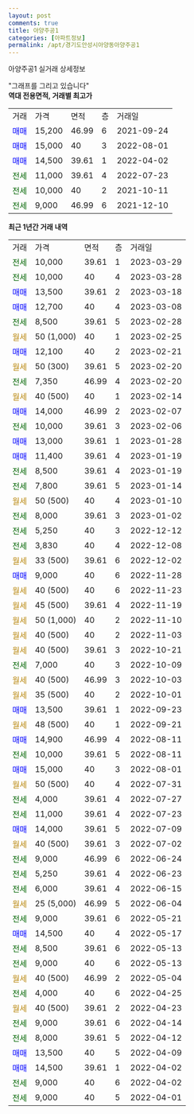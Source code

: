 ```yaml
---
layout: post
comments: true
title: 아양주공1
categories: [아파트정보]
permalink: /apt/경기도안성시아양동아양주공1
---
```


아양주공1 실거래 상세정보

<script type="text/javascript">
  google.charts.load('current', {'packages':['line', 'corechart']});
  google.charts.setOnLoadCallback(drawChart);

  function drawChart() {
    var data = new google.visualization.DataTable();
    data.addColumn('date', '거래일');
    data.addColumn('number', "매매");
    data.addColumn('number', "전세");
    data.addColumn('number', "전매");

    data.addRows([[new Date(Date.parse("2023-03-29")), null, 10000, null], [new Date(Date.parse("2023-03-28")), null, 10000, null], [new Date(Date.parse("2023-03-18")), 13500, null, null], [new Date(Date.parse("2023-03-08")), 12700, null, null], [new Date(Date.parse("2023-02-28")), null, 8500, null], [new Date(Date.parse("2023-02-25")), null, null, null], [new Date(Date.parse("2023-02-21")), 12100, null, null], [new Date(Date.parse("2023-02-20")), null, null, null], [new Date(Date.parse("2023-02-20")), null, 7350, null], [new Date(Date.parse("2023-02-14")), null, null, null], [new Date(Date.parse("2023-02-07")), 14000, null, null], [new Date(Date.parse("2023-02-06")), null, 10000, null], [new Date(Date.parse("2023-01-28")), 13000, null, null], [new Date(Date.parse("2023-01-19")), 11400, null, null], [new Date(Date.parse("2023-01-19")), null, 8500, null], [new Date(Date.parse("2023-01-14")), null, 7800, null], [new Date(Date.parse("2023-01-10")), null, null, null], [new Date(Date.parse("2023-01-02")), null, 8000, null], [new Date(Date.parse("2022-12-12")), null, 5250, null], [new Date(Date.parse("2022-12-08")), null, 3830, null], [new Date(Date.parse("2022-12-02")), null, null, null], [new Date(Date.parse("2022-11-28")), 9000, null, null], [new Date(Date.parse("2022-11-23")), null, null, null], [new Date(Date.parse("2022-11-19")), null, null, null], [new Date(Date.parse("2022-11-10")), null, null, null], [new Date(Date.parse("2022-11-03")), null, null, null], [new Date(Date.parse("2022-10-21")), null, null, null], [new Date(Date.parse("2022-10-09")), null, 7000, null], [new Date(Date.parse("2022-10-03")), null, null, null], [new Date(Date.parse("2022-10-01")), null, null, null], [new Date(Date.parse("2022-09-23")), 13500, null, null], [new Date(Date.parse("2022-09-21")), null, null, null], [new Date(Date.parse("2022-08-11")), 14900, null, null], [new Date(Date.parse("2022-08-11")), null, 10000, null], [new Date(Date.parse("2022-08-01")), 15000, null, null], [new Date(Date.parse("2022-07-31")), null, null, null], [new Date(Date.parse("2022-07-27")), null, 4000, null], [new Date(Date.parse("2022-07-23")), null, 11000, null], [new Date(Date.parse("2022-07-09")), 14000, null, null], [new Date(Date.parse("2022-07-02")), null, null, null], [new Date(Date.parse("2022-06-24")), null, 9000, null], [new Date(Date.parse("2022-06-23")), null, 5250, null], [new Date(Date.parse("2022-06-15")), null, 6000, null], [new Date(Date.parse("2022-06-04")), null, null, null], [new Date(Date.parse("2022-05-21")), null, 9000, null], [new Date(Date.parse("2022-05-17")), 14500, null, null], [new Date(Date.parse("2022-05-13")), null, 8500, null], [new Date(Date.parse("2022-05-13")), null, 9000, null], [new Date(Date.parse("2022-05-04")), null, null, null], [new Date(Date.parse("2022-04-25")), null, 4000, null], [new Date(Date.parse("2022-04-23")), null, null, null], [new Date(Date.parse("2022-04-14")), null, 9000, null], [new Date(Date.parse("2022-04-12")), null, 8000, null], [new Date(Date.parse("2022-04-09")), 13500, null, null], [new Date(Date.parse("2022-04-02")), 14500, null, null], [new Date(Date.parse("2022-04-02")), null, 9000, null], [new Date(Date.parse("2022-04-01")), null, 9000, null]]);

    var options = {
      hAxis: {
        format: 'yyyy/MM/dd'
      },    
      lineWidth: 0,
      pointsVisible: true,    
      title: '최근 1년간 유형별 실거래가 분포',
      legend: { position: 'bottom' }
    };

    var formatter = new google.visualization.NumberFormat({pattern:'###,###'} );
    formatter.format(data, 1);
    formatter.format(data, 2);
    
    setTimeout(function() {
        var chart = new google.visualization.LineChart(document.getElementById('columnchart_material'));
        chart.draw(data, (options));
        document.getElementById('loading').style.display = 'none';
    }, 200);
  }
</script>


<div id="loading" style="z-index:20; display: block; margin-left: 0px">"그래프를 그리고 있습니다"</div>
<div id="columnchart_material" style="width: 95%; margin-left: 0px; display: block"></div>
<!-- contents start -->
<b>역대 전용면적, 거래별 최고가</b>
<table class="sortable">
    <tr>
      <td>거래</td>
      <td>가격</td>
      <td>면적</td>
      <td>층</td>
      <td>거래일</td>
    </tr>
        <tr>
          <td><a style="color: blue">매매</a></td>
          <td>15,200</td>
          <td>46.99</td>
          <td>6</td>
          <td>2021-09-24</td>
        </tr>            <tr>
          <td><a style="color: blue">매매</a></td>
          <td>15,000</td>
          <td>40</td>
          <td>3</td>
          <td>2022-08-01</td>
        </tr>            <tr>
          <td><a style="color: blue">매매</a></td>
          <td>14,500</td>
          <td>39.61</td>
          <td>1</td>
          <td>2022-04-02</td>
        </tr>        
        <tr>
              <td><a style="color: darkgreen">전세</a></td>
              <td>11,000</td>
              <td>39.61</td>
              <td>4</td>
              <td>2022-07-23</td>
            </tr>            <tr>
              <td><a style="color: darkgreen">전세</a></td>
              <td>10,000</td>
              <td>40</td>
              <td>2</td>
              <td>2021-10-11</td>
            </tr>            <tr>
              <td><a style="color: darkgreen">전세</a></td>
              <td>9,000</td>
              <td>46.99</td>
              <td>6</td>
              <td>2021-12-10</td>
            </tr>        
    
</table>

<b>최근 1년간 거래 내역</b>

<table class="sortable">
    <tr>
      <td>거래</td>
      <td>가격</td>
      <td>면적</td>
      <td>층</td>
      <td>거래일</td>
    </tr>
    <tr>
      <td><a style="color: darkgreen">전세</a></td>
      <td>10,000</td>
      <td>39.61</td>
      <td>1</td>
      <td>2023-03-29</td>
    </tr>          <tr>
      <td><a style="color: darkgreen">전세</a></td>
      <td>10,000</td>
      <td>40</td>
      <td>4</td>
      <td>2023-03-28</td>
    </tr>          <tr>
      <td><a style="color: blue">매매</a></td>
      <td>13,500</td>
      <td>39.61</td>
      <td>2</td>
      <td>2023-03-18</td>
    </tr>          <tr>
      <td><a style="color: blue">매매</a></td>
      <td>12,700</td>
      <td>40</td>
      <td>4</td>
      <td>2023-03-08</td>
    </tr>          <tr>
      <td><a style="color: darkgreen">전세</a></td>
      <td>8,500</td>
      <td>39.61</td>
      <td>5</td>
      <td>2023-02-28</td>
    </tr>          <tr>
      <td><a style="color: darkgoldenrod">월세</a></td>
      <td>50 (1,000)</td>
      <td>40</td>
      <td>1</td>
      <td>2023-02-25</td>
    </tr>          <tr>
      <td><a style="color: blue">매매</a></td>
      <td>12,100</td>
      <td>40</td>
      <td>2</td>
      <td>2023-02-21</td>
    </tr>          <tr>
      <td><a style="color: darkgoldenrod">월세</a></td>
      <td>50 (300)</td>
      <td>39.61</td>
      <td>5</td>
      <td>2023-02-20</td>
    </tr>          <tr>
      <td><a style="color: darkgreen">전세</a></td>
      <td>7,350</td>
      <td>46.99</td>
      <td>4</td>
      <td>2023-02-20</td>
    </tr>          <tr>
      <td><a style="color: darkgoldenrod">월세</a></td>
      <td>40 (500)</td>
      <td>40</td>
      <td>1</td>
      <td>2023-02-14</td>
    </tr>          <tr>
      <td><a style="color: blue">매매</a></td>
      <td>14,000</td>
      <td>46.99</td>
      <td>2</td>
      <td>2023-02-07</td>
    </tr>          <tr>
      <td><a style="color: darkgreen">전세</a></td>
      <td>10,000</td>
      <td>39.61</td>
      <td>3</td>
      <td>2023-02-06</td>
    </tr>          <tr>
      <td><a style="color: blue">매매</a></td>
      <td>13,000</td>
      <td>39.61</td>
      <td>1</td>
      <td>2023-01-28</td>
    </tr>          <tr>
      <td><a style="color: blue">매매</a></td>
      <td>11,400</td>
      <td>39.61</td>
      <td>4</td>
      <td>2023-01-19</td>
    </tr>          <tr>
      <td><a style="color: darkgreen">전세</a></td>
      <td>8,500</td>
      <td>39.61</td>
      <td>4</td>
      <td>2023-01-19</td>
    </tr>          <tr>
      <td><a style="color: darkgreen">전세</a></td>
      <td>7,800</td>
      <td>39.61</td>
      <td>5</td>
      <td>2023-01-14</td>
    </tr>          <tr>
      <td><a style="color: darkgoldenrod">월세</a></td>
      <td>50 (500)</td>
      <td>40</td>
      <td>4</td>
      <td>2023-01-10</td>
    </tr>          <tr>
      <td><a style="color: darkgreen">전세</a></td>
      <td>8,000</td>
      <td>39.61</td>
      <td>3</td>
      <td>2023-01-02</td>
    </tr>          <tr>
      <td><a style="color: darkgreen">전세</a></td>
      <td>5,250</td>
      <td>40</td>
      <td>3</td>
      <td>2022-12-12</td>
    </tr>          <tr>
      <td><a style="color: darkgreen">전세</a></td>
      <td>3,830</td>
      <td>40</td>
      <td>4</td>
      <td>2022-12-08</td>
    </tr>          <tr>
      <td><a style="color: darkgoldenrod">월세</a></td>
      <td>33 (500)</td>
      <td>39.61</td>
      <td>6</td>
      <td>2022-12-02</td>
    </tr>          <tr>
      <td><a style="color: blue">매매</a></td>
      <td>9,000</td>
      <td>40</td>
      <td>6</td>
      <td>2022-11-28</td>
    </tr>          <tr>
      <td><a style="color: darkgoldenrod">월세</a></td>
      <td>40 (500)</td>
      <td>40</td>
      <td>6</td>
      <td>2022-11-23</td>
    </tr>          <tr>
      <td><a style="color: darkgoldenrod">월세</a></td>
      <td>45 (500)</td>
      <td>39.61</td>
      <td>4</td>
      <td>2022-11-19</td>
    </tr>          <tr>
      <td><a style="color: darkgoldenrod">월세</a></td>
      <td>50 (1,000)</td>
      <td>40</td>
      <td>2</td>
      <td>2022-11-10</td>
    </tr>          <tr>
      <td><a style="color: darkgoldenrod">월세</a></td>
      <td>40 (500)</td>
      <td>40</td>
      <td>2</td>
      <td>2022-11-03</td>
    </tr>          <tr>
      <td><a style="color: darkgoldenrod">월세</a></td>
      <td>40 (500)</td>
      <td>39.61</td>
      <td>3</td>
      <td>2022-10-21</td>
    </tr>          <tr>
      <td><a style="color: darkgreen">전세</a></td>
      <td>7,000</td>
      <td>40</td>
      <td>3</td>
      <td>2022-10-09</td>
    </tr>          <tr>
      <td><a style="color: darkgoldenrod">월세</a></td>
      <td>40 (500)</td>
      <td>46.99</td>
      <td>3</td>
      <td>2022-10-03</td>
    </tr>          <tr>
      <td><a style="color: darkgoldenrod">월세</a></td>
      <td>35 (500)</td>
      <td>40</td>
      <td>2</td>
      <td>2022-10-01</td>
    </tr>          <tr>
      <td><a style="color: blue">매매</a></td>
      <td>13,500</td>
      <td>39.61</td>
      <td>1</td>
      <td>2022-09-23</td>
    </tr>          <tr>
      <td><a style="color: darkgoldenrod">월세</a></td>
      <td>48 (500)</td>
      <td>40</td>
      <td>1</td>
      <td>2022-09-21</td>
    </tr>          <tr>
      <td><a style="color: blue">매매</a></td>
      <td>14,900</td>
      <td>46.99</td>
      <td>4</td>
      <td>2022-08-11</td>
    </tr>          <tr>
      <td><a style="color: darkgreen">전세</a></td>
      <td>10,000</td>
      <td>39.61</td>
      <td>5</td>
      <td>2022-08-11</td>
    </tr>          <tr>
      <td><a style="color: blue">매매</a></td>
      <td>15,000</td>
      <td>40</td>
      <td>3</td>
      <td>2022-08-01</td>
    </tr>          <tr>
      <td><a style="color: darkgoldenrod">월세</a></td>
      <td>50 (500)</td>
      <td>40</td>
      <td>4</td>
      <td>2022-07-31</td>
    </tr>          <tr>
      <td><a style="color: darkgreen">전세</a></td>
      <td>4,000</td>
      <td>39.61</td>
      <td>4</td>
      <td>2022-07-27</td>
    </tr>          <tr>
      <td><a style="color: darkgreen">전세</a></td>
      <td>11,000</td>
      <td>39.61</td>
      <td>4</td>
      <td>2022-07-23</td>
    </tr>          <tr>
      <td><a style="color: blue">매매</a></td>
      <td>14,000</td>
      <td>39.61</td>
      <td>5</td>
      <td>2022-07-09</td>
    </tr>          <tr>
      <td><a style="color: darkgoldenrod">월세</a></td>
      <td>40 (500)</td>
      <td>39.61</td>
      <td>3</td>
      <td>2022-07-02</td>
    </tr>          <tr>
      <td><a style="color: darkgreen">전세</a></td>
      <td>9,000</td>
      <td>46.99</td>
      <td>6</td>
      <td>2022-06-24</td>
    </tr>          <tr>
      <td><a style="color: darkgreen">전세</a></td>
      <td>5,250</td>
      <td>39.61</td>
      <td>4</td>
      <td>2022-06-23</td>
    </tr>          <tr>
      <td><a style="color: darkgreen">전세</a></td>
      <td>6,000</td>
      <td>39.61</td>
      <td>4</td>
      <td>2022-06-15</td>
    </tr>          <tr>
      <td><a style="color: darkgoldenrod">월세</a></td>
      <td>25 (5,000)</td>
      <td>46.99</td>
      <td>5</td>
      <td>2022-06-04</td>
    </tr>          <tr>
      <td><a style="color: darkgreen">전세</a></td>
      <td>9,000</td>
      <td>39.61</td>
      <td>6</td>
      <td>2022-05-21</td>
    </tr>          <tr>
      <td><a style="color: blue">매매</a></td>
      <td>14,500</td>
      <td>40</td>
      <td>4</td>
      <td>2022-05-17</td>
    </tr>          <tr>
      <td><a style="color: darkgreen">전세</a></td>
      <td>8,500</td>
      <td>39.61</td>
      <td>6</td>
      <td>2022-05-13</td>
    </tr>          <tr>
      <td><a style="color: darkgreen">전세</a></td>
      <td>9,000</td>
      <td>40</td>
      <td>6</td>
      <td>2022-05-13</td>
    </tr>          <tr>
      <td><a style="color: darkgoldenrod">월세</a></td>
      <td>40 (500)</td>
      <td>46.99</td>
      <td>2</td>
      <td>2022-05-04</td>
    </tr>          <tr>
      <td><a style="color: darkgreen">전세</a></td>
      <td>4,000</td>
      <td>40</td>
      <td>6</td>
      <td>2022-04-25</td>
    </tr>          <tr>
      <td><a style="color: darkgoldenrod">월세</a></td>
      <td>40 (500)</td>
      <td>39.61</td>
      <td>2</td>
      <td>2022-04-23</td>
    </tr>          <tr>
      <td><a style="color: darkgreen">전세</a></td>
      <td>9,000</td>
      <td>39.61</td>
      <td>6</td>
      <td>2022-04-14</td>
    </tr>          <tr>
      <td><a style="color: darkgreen">전세</a></td>
      <td>8,000</td>
      <td>39.61</td>
      <td>5</td>
      <td>2022-04-12</td>
    </tr>          <tr>
      <td><a style="color: blue">매매</a></td>
      <td>13,500</td>
      <td>40</td>
      <td>5</td>
      <td>2022-04-09</td>
    </tr>          <tr>
      <td><a style="color: blue">매매</a></td>
      <td>14,500</td>
      <td>39.61</td>
      <td>1</td>
      <td>2022-04-02</td>
    </tr>          <tr>
      <td><a style="color: darkgreen">전세</a></td>
      <td>9,000</td>
      <td>40</td>
      <td>6</td>
      <td>2022-04-02</td>
    </tr>          <tr>
      <td><a style="color: darkgreen">전세</a></td>
      <td>9,000</td>
      <td>40</td>
      <td>5</td>
      <td>2022-04-01</td>
    </tr>      </table>
<!-- contents end -->    

